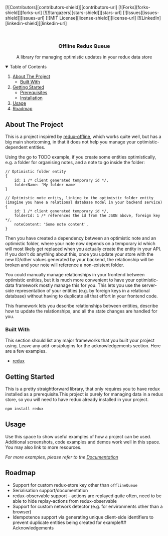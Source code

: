 <!--
*** Thanks for checking out the Best-README-Template. If you have a suggestion
*** that would make this better, please fork the repo and create a pull request
*** or simply open an issue with the tag "enhancement".
*** Thanks again! Now go create something AMAZING! :D
-->



<!-- PROJECT SHIELDS -->
<!--
*** I'm using markdown "reference style" links for readability.
*** Reference links are enclosed in brackets [ ] instead of parentheses ( ).
*** See the bottom of this document for the declaration of the reference variables
*** for contributors-url, forks-url, etc. This is an optional, concise syntax you may use.
*** https://www.markdownguide.org/basic-syntax/#reference-style-links
-->
[![Contributors][contributors-shield]][contributors-url]
[![Forks][forks-shield]][forks-url]
[![Stargazers][stars-shield]][stars-url]
[![Issues][issues-shield]][issues-url]
[![MIT License][license-shield]][license-url]
[![LinkedIn][linkedin-shield]][linkedin-url]



<br />
<p align="center">
<h3 align="center">Offline Redux Queue</h3>

  <p align="center">
    A library for managing optimistic updates in your redux data store
  </p>
</p>



<!-- TABLE OF CONTENTS -->
<details open="open">
  <summary>Table of Contents</summary>
  <ol>
    <li>
      <a href="#about-the-project">About The Project</a>
      <ul>
        <li><a href="#built-with">Built With</a></li>
      </ul>
    </li>
    <li>
      <a href="#getting-started">Getting Started</a>
      <ul>
        <li><a href="#prerequisites">Prerequisites</a></li>
        <li><a href="#installation">Installation</a></li>
      </ul>
    </li>
    <li><a href="#usage">Usage</a></li>
    <li><a href="#roadmap">Roadmap</a></li>
  </ol>
</details>



<!-- ABOUT THE PROJECT -->

## About The Project

This is a project inspired by [redux-offline](https://github.com/redux-offline/redux-offline), which works quite well,
but has a big main shortcoming, in that it does not help you manage your optimistic-dependent entities.

Using the go to TODO example, if you create some entities optimistically, e.g. a folder for organising notes, and a note
to go inside the folder:

```
// Optimistic folder entity
{
    id: 1 /* client generated temporary id */,
    folderName: 'My folder name'
}

// Optimistic note entity, linking to the optimistic folder entity (imagine you have a relational database model in your backend service)
{
    id: 1 /* client generated temporary id */,
    folderId: 1 /* references the id from the JSON above, foreign key */,
    noteContent: 'Some note content',
}
```

Then you have created a dependency between an optimistic note and an optimistic folder, where your note now depends on a
temporary id which will most likely get replaced when you actually create the entity in your API. If you don't do
anything about this, once you update your store with the new ID/other values generated by your backend, the relationship
will be broken and your note will reference a non-existent folder.

You could manually manage relationships in your frontend between optimistic entities, but it is much more convenient to
have your optimistic-data framework mostly manage this for you. This lets you use the server-side representation of your
entities (e.g. by foreign keys in a relational database)
without having to duplicate all that effort in your frontend code.

This framework lets you describe relationships between entities, describe how to update the relationships, and all the
state changes are handled for you.

### Built With

This section should list any major frameworks that you built your project using. Leave any add-ons/plugins for the
acknowledgements section. Here are a few examples.

* [redux](https://redux.js.org/)

<!-- GETTING STARTED -->

## Getting Started

This is a pretty straightforward library, that only requires you to have redux installed as a prerequisite.This project
is purely for managing data in a redux store, so you will need to have redux already installed in your project.

  ```sh
  npm install redux
  ```

<!-- USAGE EXAMPLES -->

## Usage

Use this space to show useful examples of how a project can be used. Additional screenshots, code examples and demos
work well in this space. You may also link to more resources.

_For more examples, please refer to the [Documentation](https://example.com)_



<!-- ROADMAP -->

## Roadmap

- Support for custom redux-store key other than `offlineQueue`
- Serialisation support/documentation
- redux-observable support - actions are replayed quite often, need to be able to hide replay-actions from redux-observable
- Support for custom network detector (e.g. for environments other than a browser)
- Idempotence support via generating unique client-side identifiers to prevent duplicate entities being created for
  example## Acknowledgements
